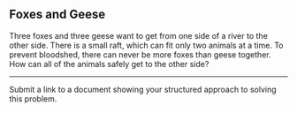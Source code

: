 ## Foxes and Geese

Three foxes and three geese want to get from one side of a river to the other side. There is a small raft, which can fit only two animals at a time. To prevent bloodshed, there can never be more foxes than geese together. How can all of the animals safely get to the other side?

---

Submit a link to a document showing your structured approach to solving this problem.
